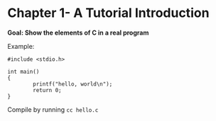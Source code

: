 # Chapter 1- A Tutorial Introduction

**Goal: Show the elements of C in a real program**

Example:

```
#include <stdio.h>

int main()
{
        printf("hello, world\n");
        return 0;
}
```

Compile by running `cc hello.c`


